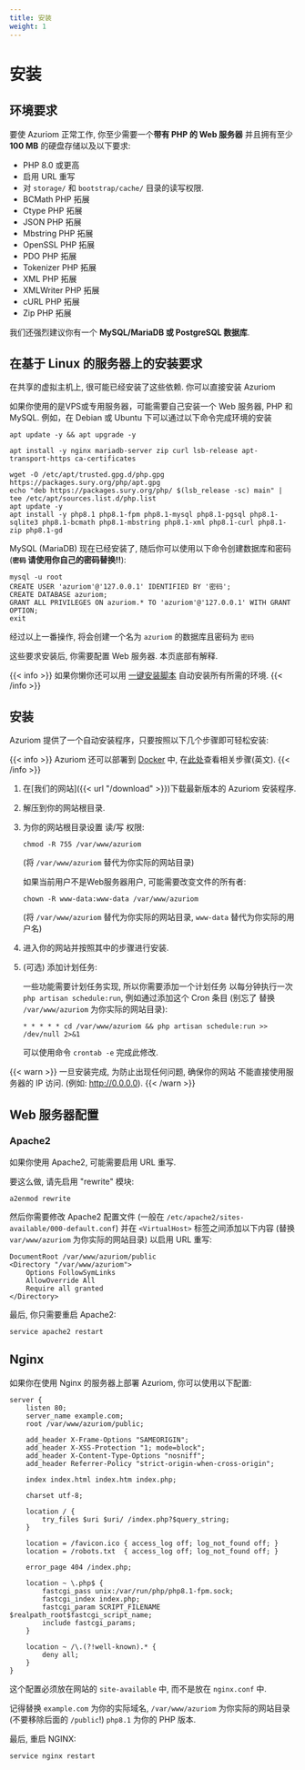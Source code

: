 ```yaml
---
title: 安装
weight: 1
---
```


# 安装

## 环境要求

要使 Azuriom 正常工作, 你至少需要一个**带有 PHP 的 Web 服务器** 并且拥有至少 **100 MB**
的硬盘存储以及以下要求:

- PHP 8.0 或更高
- 启用 URL 重写
- 对 `storage/` 和 `bootstrap/cache/` 目录的读写权限.
- BCMath PHP 拓展
- Ctype PHP 拓展
- JSON PHP 拓展
- Mbstring PHP 拓展
- OpenSSL PHP 拓展
- PDO PHP 拓展
- Tokenizer PHP 拓展
- XML PHP 拓展
- XMLWriter PHP 拓展
- cURL PHP 拓展
- Zip PHP 拓展

我们还强烈建议你有一个 **MySQL/MariaDB 或 PostgreSQL 数据库**.

## 在基于 Linux 的服务器上的安装要求

在共享的虚拟主机上, 很可能已经安装了这些依赖.
你可以直接安装 Azuriom

如果你使用的是VPS或专用服务器，可能需要自己安装一个 Web 服务器, PHP 和 MySQL.
例如，在 Debian 或 Ubuntu 下可以通过以下命令完成环境的安装

```
apt update -y && apt upgrade -y

apt install -y nginx mariadb-server zip curl lsb-release apt-transport-https ca-certificates

wget -O /etc/apt/trusted.gpg.d/php.gpg https://packages.sury.org/php/apt.gpg
echo "deb https://packages.sury.org/php/ $(lsb_release -sc) main" | tee /etc/apt/sources.list.d/php.list
apt update -y
apt install -y php8.1 php8.1-fpm php8.1-mysql php8.1-pgsql php8.1-sqlite3 php8.1-bcmath php8.1-mbstring php8.1-xml php8.1-curl php8.1-zip php8.1-gd
```

MySQL (MariaDB) 现在已经安装了, 随后你可以使用以下命令创建数据库和密码 (**`密码` 请使用你自己的密码替换!!**):
```
mysql -u root
CREATE USER 'azuriom'@'127.0.0.1' IDENTIFIED BY '密码';
CREATE DATABASE azuriom;
GRANT ALL PRIVILEGES ON azuriom.* TO 'azuriom'@'127.0.0.1' WITH GRANT OPTION;
exit
```

经过以上一番操作, 将会创建一个名为 `azuriom` 的数据库且密码为 `密码`  

这些要求安装后, 你需要配置 Web 服务器. 本页底部有解释.  

{{< info >}}
如果你懒你还可以用
[一键安装脚本](https://github.com/AzuriomCommunity/Script-AutoInstall)
自动安装所有所需的环境.
{{< /info >}}

## 安装

Azuriom 提供了一个自动安装程序，只要按照以下几个步骤即可轻松安装:

{{< info >}}
Azuriom 还可以部署到 [Docker](https://www.docker.com/) 中, 在[此处](https://github.com/Azuriom/Azuriom/blob/master/docker/INSTALL.md)查看相关步骤(英文).
{{< /info >}}

1. 在[我们的网站]({{< url "/download" >}})下载最新版本的 Azuriom 安装程序.

1. 解压到你的网站根目录.

1. 为你的网站根目录设置 读/写 权限:
   ```
   chmod -R 755 /var/www/azuriom
   ```
   (将 `/var/www/azuriom` 替代为你实际的网站目录)

   如果当前用户不是Web服务器用户, 可能需要改变文件的所有者:
    ```
    chown -R www-data:www-data /var/www/azuriom
    ```
   (将 `/var/www/azuriom` 替代为你实际的网站目录, `www-data` 替代为你实际的用户名)

1. 进入你的网站并按照其中的步骤进行安装.

1. (可选) 添加计划任务:

   一些功能需要计划任务实现, 所以你需要添加一个计划任务
   以每分钟执行一次 `php artisan schedule:run`, 例如通过添加这个 Cron 条目 (别忘了
   替换 `/var/www/azuriom`
   为你实际的网站目录):
   ```
   * * * * * cd /var/www/azuriom && php artisan schedule:run >> /dev/null 2>&1
   ```
   可以使用命令 `crontab -e` 完成此修改.

{{< warn >}}
一旦安装完成, 为防止出现任何问题, 确保你的网站
不能直接使用服务器的 IP 访问. (例如: http://0.0.0.0).
{{< /warn >}}

## Web 服务器配置

### Apache2

如果你使用 Apache2, 可能需要启用 URL 重写.

要这么做, 请先启用 "rewrite" 模块:

```
a2enmod rewrite
```

然后你需要修改 Apache2 配置文件 (一般在 `/etc/apache2/sites-available/000-default.conf`)
并在 `<VirtualHost>` 标签之间添加以下内容 (替换 `var/www/azuriom` 为你实际的网站目录)
以启用 URL 重写:

```
DocumentRoot /var/www/azuriom/public
<Directory "/var/www/azuriom">
    Options FollowSymLinks
    AllowOverride All
    Require all granted
</Directory>
```

最后, 你只需要重启 Apache2:

```
service apache2 restart
```

## Nginx

如果你在使用 Nginx 的服务器上部署 Azuriom, 你可以使用以下配置:

```
server {
    listen 80;
    server_name example.com;
    root /var/www/azuriom/public;

    add_header X-Frame-Options "SAMEORIGIN";
    add_header X-XSS-Protection "1; mode=block";
    add_header X-Content-Type-Options "nosniff";
    add_header Referrer-Policy "strict-origin-when-cross-origin";

    index index.html index.htm index.php;

    charset utf-8;

    location / {
        try_files $uri $uri/ /index.php?$query_string;
    }

    location = /favicon.ico { access_log off; log_not_found off; }
    location = /robots.txt  { access_log off; log_not_found off; }

    error_page 404 /index.php;

    location ~ \.php$ {
        fastcgi_pass unix:/var/run/php/php8.1-fpm.sock;
        fastcgi_index index.php;
        fastcgi_param SCRIPT_FILENAME $realpath_root$fastcgi_script_name;
        include fastcgi_params;
    }

    location ~ /\.(?!well-known).* {
        deny all;
    }
}
```

这个配置必须放在网站的 `site-available` 中, 而不是放在 `nginx.conf` 中.

记得替换 `example.com` 为你的实际域名, `/var/www/azuriom`
为你实际的网站目录 (不要移除后面的 `/public`!)
 `php8.1` 为你的 PHP 版本.

最后, 重启 NGINX:

```
service nginx restart
```

